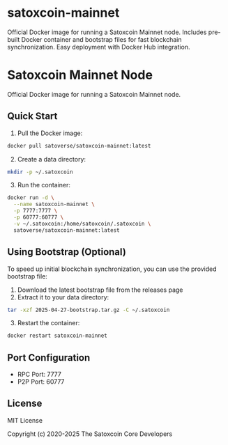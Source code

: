# satoxcoin-mainnet
Official Docker image for running a Satoxcoin Mainnet node. 
Includes pre-built Docker container and bootstrap files for fast blockchain synchronization.
Easy deployment with Docker Hub integration.

# Satoxcoin Mainnet Node

Official Docker image for running a Satoxcoin Mainnet node.

## Quick Start

1. Pull the Docker image:
```bash
docker pull satoverse/satoxcoin-mainnet:latest
```

2. Create a data directory:
```bash
mkdir -p ~/.satoxcoin
```

3. Run the container:
```bash
docker run -d \
  --name satoxcoin-mainnet \
  -p 7777:7777 \
  -p 60777:60777 \
  -v ~/.satoxcoin:/home/satoxcoin/.satoxcoin \
  satoverse/satoxcoin-mainnet:latest
```

## Using Bootstrap (Optional)

To speed up initial blockchain synchronization, you can use the provided bootstrap file:

1. Download the latest bootstrap file from the releases page
2. Extract it to your data directory:
```bash
tar -xzf 2025-04-27-bootstrap.tar.gz -C ~/.satoxcoin
```

3. Restart the container:
```bash
docker restart satoxcoin-mainnet
```

## Port Configuration

- RPC Port: 7777
- P2P Port: 60777

## License

MIT License

Copyright (c) 2020-2025 The Satoxcoin Core Developers 
